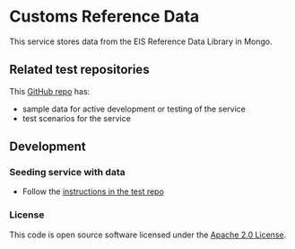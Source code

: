 
# Customs Reference Data

This service stores data from the EIS Reference Data Library in Mongo.

## Related test repositories
This [GitHub repo](https://github.com/hmrc/customs-reference-data-postman#working-with-the-collection-via-command-line-interface) has:
- sample data for active development or testing of the service
- test scenarios for the service

## Development
### Seeding service with data
- Follow the [instructions in the test repo](https://github.com/hmrc/customs-reference-data-postman#working-with-the-collection-via-command-line-interface)

### License

This code is open source software licensed under the [Apache 2.0 License]("http://www.apache.org/licenses/LICENSE-2.0.html").

